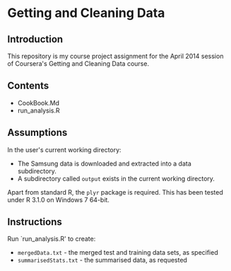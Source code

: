 Getting and Cleaning Data
=========================

Introduction
------------
This repository is my course project assignment for the April 2014 session of 
Coursera's Getting and Cleaning Data course.

Contents
--------
+ CookBook.Md
+ run_analysis.R

Assumptions
-----------
In the user's current working directory:
+ The Samsung data is downloaded and extracted into a data subdirectory.
+ A subdirectory called `output` exists in the current working directory.

Apart from standard R, the `plyr` package is required. 
This has been tested under R 3.1.0 on Windows 7 64-bit.

Instructions
------------
Run `run_analysis.R' to create:
+ `mergedData.txt` - the merged test and training data sets, as specified
+ `summarisedStats.txt` - the summarised data, as requested
